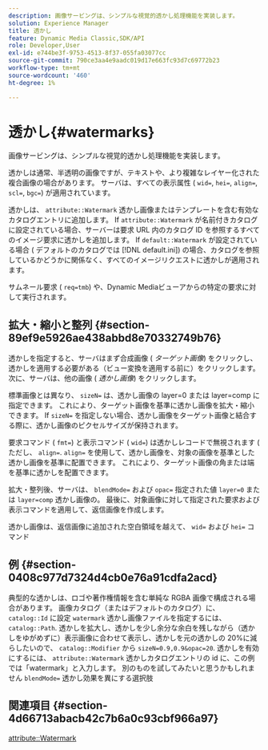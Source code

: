 ```yaml
---
description: 画像サービングは、シンプルな視覚的透かし処理機能を実装します。
solution: Experience Manager
title: 透かし
feature: Dynamic Media Classic,SDK/API
role: Developer,User
exl-id: e744be3f-9753-4513-8f37-055fa03077cc
source-git-commit: 790ce3aa4e9aadc019d17e663fc93d7c69772b23
workflow-type: tm+mt
source-wordcount: '460'
ht-degree: 1%

---
```


# 透かし{#watermarks}

画像サービングは、シンプルな視覚的透かし処理機能を実装します。

透かしは通常、半透明の画像ですが、テキストや、より複雑なレイヤー化された複合画像の場合があります。 サーバは、すべての表示属性 ( `wid=`, `hei=`, `align=`, `scl=`, `bgc=`) が適用されています。

透かしは、 `attribute::Watermark` 透かし画像またはテンプレートを含む有効なカタログエントリに追加します。 If `attribute::Watermark` が名前付きカタログに設定されている場合、サーバーは要求 URL 内のカタログ ID を参照するすべてのイメージ要求に透かしを追加します。 If `default::Watermark` が設定されている場合 ( デフォルトのカタログでは [!DNL default.ini]) の場合、カタログを参照しているかどうかに関係なく、すべてのイメージリクエストに透かしが適用されます。

サムネール要求 ( `req=tmb`) や、Dynamic Mediaビューアからの特定の要求に対して実行されます。

## 拡大・縮小と整列 {#section-89ef9e5926ae438abbd8e70332749b76}

透かしを指定すると、サーバはまず合成画像 ( *ターゲット画像*) をクリックし、透かしを適用する必要がある（ビュー変換を適用する前に）をクリックします。 次に、サーバは、他の画像 ( *透かし画像*) をクリックします。

標準画像とは異なり、 `sizeN=` は、透かし画像の layer=0 または layer=comp に指定できます。 これにより、ターゲット画像を基準に透かし画像を拡大・縮小できます。 If `sizeN=` を指定しない場合、透かし画像をターゲット画像と結合する際に、透かし画像のピクセルサイズが保持されます。

要求コマンド ( `fmt=`) と表示コマンド ( `wid=`) は透かしレコードで無視されます ( ただし、 `align=`. `align=` を使用して、透かし画像を、対象の画像を基準とした透かし画像を基準に配置できます。 これにより、ターゲット画像の角または端を基準に透かしを配置できます。

拡大・整列後、サーバは、 `blendMode=` および `opac=` 指定された値 `layer=0` または `layer=comp` 透かし画像の。 最後に、対象画像に対して指定された要求および表示コマンドを適用して、返信画像を作成します。

透かし画像は、返信画像に追加された空白領域を越えて、 `wid=` および `hei=` コマンド

## 例 {#section-0408c977d7324d4cb0e76a91cdfa2acd}

典型的な透かしは、ロゴや著作権情報を含む単純な RGBA 画像で構成される場合があります。 画像カタログ（またはデフォルトのカタログ）に、 `catalog::Id` に設定 `watermark` 透かし画像ファイルを指定するには、 `catalog::Path`. 透かしを拡大し、透かしを少し余分な余白を残しながら（透かしをゆがめずに）表示画像に合わせて表示し、透かしを元の透かしの 20%に減らしたいので、 `catalog::Modifier` から `sizeN=0.9,0.9&opac=20`. 透かしを有効にするには、 `attribute::Watermark` 透かしカタログエントリの id に、この例では「watermark」と入力します。 別のものを試してみたいと思うかもしれません `blendMode=` 透かし効果を異にする選択肢

## 関連項目 {#section-4d66713abacb42c7b6a0c93cbf966a97}

[attribute::Watermark](../../../../../is-api/image-catalog/image-serving-api-ref/c-image-catalog-reference/c-attributes-reference/r-watermark.md#reference-942b50acb2dd43a5ae498dc41ea9ac9b)
